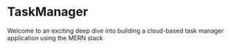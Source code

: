 # TaskManager
 Welcome to an exciting deep dive into building a cloud-based task manager application using the MERN stack 


